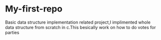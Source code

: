 # My-first-repo
Basic data structure implementation related project,I implimented whole data structure from scratch in c.This besically work on how to do votes for parties
